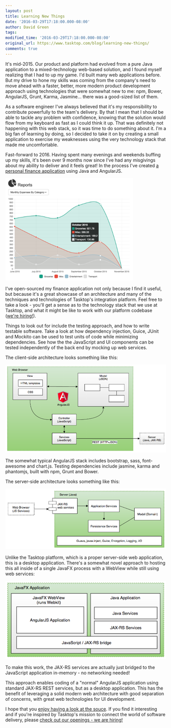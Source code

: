```yaml
---
layout: post
title: Learning New Things
date: '2016-03-29T17:18:00.000-08:00'
author: David Green
tags:
modified_time: '2016-03-29T17:18:00.000-08:00'
original_url: https://www.tasktop.com/blog/learning-new-things/
comments: true
---
```

It's mid-2015. Our product and platform had evolved from a pure Java application to a mixed-technology web-based solution, and I found myself realizing that I had to up my game. I'd built many web applications before. But my drive to hone my skills was coming from the company's need to move ahead with a faster, better, more modern product development approach using technologies that were somewhat new to me: npm, Bower, AngularJS, Grunt, Karma, Jasmine... there was a good-sized list of them.

As a software engineer I've always believed that it's my responsibility to contribute powerfully to the team's delivery. By that I mean that I should be able to tackle any problem with confidence, knowing that the solution would flow from my keyboard as fast as I could think it up. That was definitely not happening with this web stack, so it was time to do something about it. I'm a big fan of learning by doing, so I decided to take it on by creating a small application to exercise my weaknesses using the very technology stack that made me uncomfortable.

Fast-forward to 2016. Having spent many evenings and weekends buffing up my skills, it's been over 9 months now since I've had any misgivings about my ability to deliver and it feels great! In the process I've created [a personal finance application](https://github.com/greensopinion/greenbeans) using Java and AngularJS.

<img src="/images/blog/greenbeans-report.png" alt="Personal Finance Application" width="400px"/>

I've open-sourced my finance application not only because I find it useful, but because it's a great showcase of an architecture and many of the techniques and technologies of Tasktop's integration platform.  Feel free to take a look - you'll get a sense as to the technology stack that we use at Tasktop, and what it might be like to work with our platform codebase ([we're hiring!](http://www.tasktop.com/careers)).

Things to look out for include the testing approach, and how to write testable software.  Take a look at how dependency injection, Guice, JUnit and Mockito can be used to test units of code while minimizing dependencies.  See how the the JavaScript and UI components can be tested independently of the back end by mocking up web services.

The client-side architecture looks something like this:

![Client-Side Architecture](/images/blog/greenbeans-client-side-architecture.png)

The somewhat typical AngularJS stack includes bootstrap, sass, font-awesome and chart.js.  Testing dependencies include jasmine, karma and phantomjs, built with npm, Grunt and Bower.

The server-side architecture looks something like this:

![Server-Side Architecture](/images/blog/greenbeans-server-architecture.png)

Unlike the Tasktop platform, which is a proper server-side web application, this is a desktop application.  There's a somewhat novel approach to hosting this all inside of a single JavaFX process with a WebView while still using web services:

![JavaFX, WebView and JavaScript / JAX-RS Bridge](/images/blog/greenbeans-javascript-bridge.png)

To make this work, the JAX-RS services are actually just bridged to the JavaScript application in-memory - no networking needed!

This approach enables coding of a "normal" AngularJS application using standard JAX-RS REST services, but as a desktop application.  This has the benefit of leveraging a solid modern web architecture with good separation of concerns, with great web technologies for UI development.

I hope that you [enjoy having a look at the souce](https://github.com/greensopinion/greenbeans).  If you find it interesting and if you're inspired by Tasktop's mission to connect the world of software delivery, please [check out our openings - we are hiring!](http://www.tasktop.com/careers)
